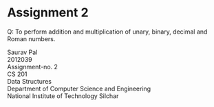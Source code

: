 # Assignment 2

Q: To perform addition and multiplication of unary, binary, decimal and Roman numbers.
<br>

Saurav Pal<br>
2012039<br>
Assignment-no. 2<br>
CS 201<br>
Data Structures<br>
Department of Computer Science and Engineering<br>
National Institute of Technology Silchar
